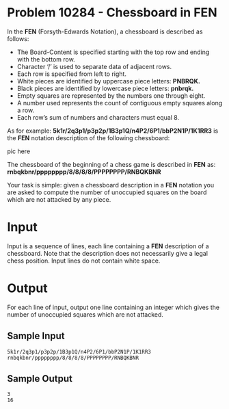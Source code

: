 # Problem 10284 - Chessboard in FEN

In the **FEN** (Forsyth-Edwards Notation), a chessboard is described as follows:

* The Board-Content is specified starting with the top row and ending with the bottom row.
* Character ‘/’ is used to separate data of adjacent rows.
* Each row is specified from left to right.
* White pieces are identified by uppercase piece letters: **PNBRQK.**
* Black pieces are identified by lowercase piece letters: **pnbrqk.**
* Empty squares are represented by the numbers one through eight.
* A number used represents the count of contiguous empty squares along a row.
* Each row’s sum of numbers and characters must equal 8.

As for example:
**5k1r/2q3p1/p3p2p/1B3p1Q/n4P2/6P1/bbP2N1P/1K1RR3**
is the **FEN** notation description of the following chessboard:

pic here

The chessboard of the beginning of a chess game is described in **FEN** as:
**rnbqkbnr/pppppppp/8/8/8/8/PPPPPPPP/RNBQKBNR**

Your task is simple: given a chessboard description in a **FEN** notation you are asked to compute
the number of unoccupied squares on the board which are not attacked by any piece.

# Input

Input is a sequence of lines, each line containing a **FEN** description of a chessboard. Note that the
description does not necessarily give a legal chess position. Input lines do not contain white space.

# Output

For each line of input, output one line containing an integer which gives the number of unoccupied
squares which are not attacked.

## Sample Input

```
5k1r/2q3p1/p3p2p/1B3p1Q/n4P2/6P1/bbP2N1P/1K1RR3
rnbqkbnr/pppppppp/8/8/8/8/PPPPPPPP/RNBQKBNR
```

## Sample Output

```
3
16
```
